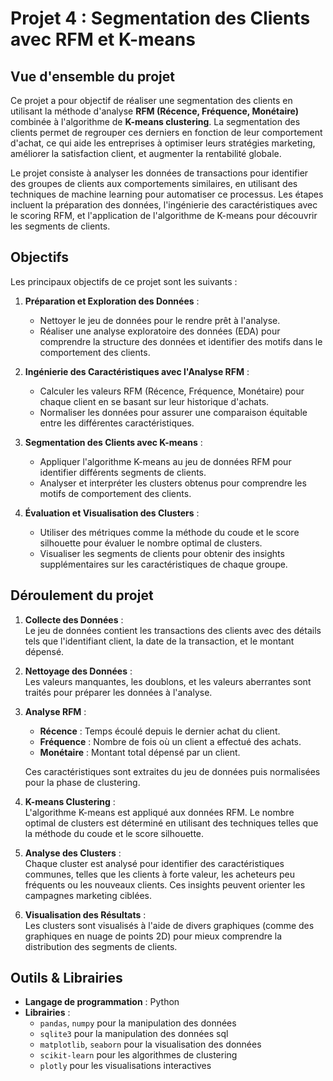 # Projet 4 : Segmentation des Clients avec RFM et K-means

## Vue d'ensemble du projet

Ce projet a pour objectif de réaliser une segmentation des clients en utilisant la méthode d'analyse **RFM (Récence, Fréquence, Monétaire)** combinée à l'algorithme de **K-means clustering**. La segmentation des clients permet de regrouper ces derniers en fonction de leur comportement d'achat, ce qui aide les entreprises à optimiser leurs stratégies marketing, améliorer la satisfaction client, et augmenter la rentabilité globale.

Le projet consiste à analyser les données de transactions pour identifier des groupes de clients aux comportements similaires, en utilisant des techniques de machine learning pour automatiser ce processus. Les étapes incluent la préparation des données, l'ingénierie des caractéristiques avec le scoring RFM, et l'application de l'algorithme de K-means pour découvrir les segments de clients.

## Objectifs

Les principaux objectifs de ce projet sont les suivants :

1. **Préparation et Exploration des Données** :  
   - Nettoyer le jeu de données pour le rendre prêt à l'analyse.
   - Réaliser une analyse exploratoire des données (EDA) pour comprendre la structure des données et identifier des motifs dans le comportement des clients.

2. **Ingénierie des Caractéristiques avec l'Analyse RFM** :  
   - Calculer les valeurs RFM (Récence, Fréquence, Monétaire) pour chaque client en se basant sur leur historique d'achats.
   - Normaliser les données pour assurer une comparaison équitable entre les différentes caractéristiques.

3. **Segmentation des Clients avec K-means** :  
   - Appliquer l'algorithme K-means au jeu de données RFM pour identifier différents segments de clients.
   - Analyser et interpréter les clusters obtenus pour comprendre les motifs de comportement des clients.

4. **Évaluation et Visualisation des Clusters** :  
   - Utiliser des métriques comme la méthode du coude et le score silhouette pour évaluer le nombre optimal de clusters.
   - Visualiser les segments de clients pour obtenir des insights supplémentaires sur les caractéristiques de chaque groupe.

## Déroulement du projet

1. **Collecte des Données** :  
   Le jeu de données contient les transactions des clients avec des détails tels que l'identifiant client, la date de la transaction, et le montant dépensé.

2. **Nettoyage des Données** :  
   Les valeurs manquantes, les doublons, et les valeurs aberrantes sont traités pour préparer les données à l'analyse.

3. **Analyse RFM** :  
   - **Récence** : Temps écoulé depuis le dernier achat du client.
   - **Fréquence** : Nombre de fois où un client a effectué des achats.
   - **Monétaire** : Montant total dépensé par un client.
   
   Ces caractéristiques sont extraites du jeu de données puis normalisées pour la phase de clustering.

4. **K-means Clustering** :  
   L'algorithme K-means est appliqué aux données RFM. Le nombre optimal de clusters est déterminé en utilisant des techniques telles que la méthode du coude et le score silhouette.

5. **Analyse des Clusters** :  
   Chaque cluster est analysé pour identifier des caractéristiques communes, telles que les clients à forte valeur, les acheteurs peu fréquents ou les nouveaux clients. Ces insights peuvent orienter les campagnes marketing ciblées.

6. **Visualisation des Résultats** :  
   Les clusters sont visualisés à l'aide de divers graphiques (comme des graphiques en nuage de points 2D) pour mieux comprendre la distribution des segments de clients.

## Outils & Librairies

- **Langage de programmation** : Python
- **Librairies** :
  - `pandas`, `numpy` pour la manipulation des données
  - `sqlite3` pour la manipulation des données sql
  - `matplotlib`, `seaborn` pour la visualisation des données
  - `scikit-learn` pour les algorithmes de clustering
  - `plotly` pour les visualisations interactives

